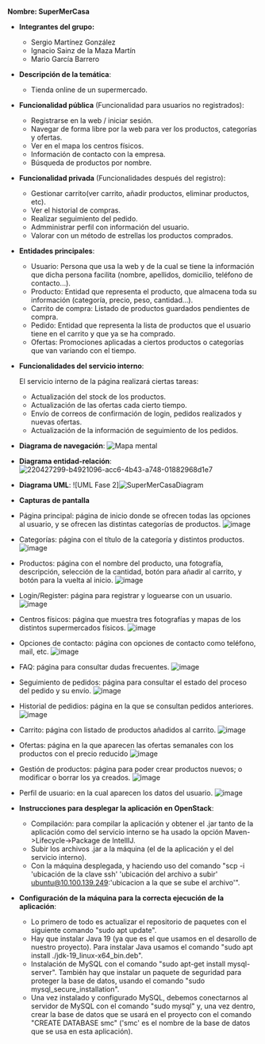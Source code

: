 **Nombre: SuperMerCasa**

- **Integrantes del grupo:**
   - Sergio Martínez González
   - Ignacio Sainz de la Maza Martín
   - Mario García Barrero

- **Descripción de la temática**:
  - Tienda online de un supermercado. 

- **Funcionalidad pública** (Funcionalidad para usuarios no registrados):

  - Registrarse en la web / iniciar sesión. 
  - Navegar de forma libre por la web para ver los productos, categorías y ofertas. 
  - Ver en el mapa los centros físicos. 
  - Información de contacto con la empresa.  
  - Búsqueda de productos por nombre. 

- **Funcionalidad privada** (Funcionalidades después del registro):

  - Gestionar carrito(ver carrito, añadir productos, eliminar productos, etc). 
  - Ver el historial de compras. 
  - Realizar seguimiento del pedido.
  - Admministrar perfil con información del usuario. 
  - Valorar con un método de estrellas los productos comprados.

- **Entidades principales**:

  - Usuario: Persona que usa la web y de la cual se tiene la información que dicha persona facilita (nombre, apellidos, domicilio, teléfono de contacto...).
  - Producto: Entidad que representa el producto, que almacena toda su información (categoría, precio, peso, cantidad...).
  - Carrito de compra: Listado de productos guardados pendientes de compra.
  - Pedido: Entidad que representa la lista de productos que el usuario tiene en el carrito y que ya se ha comprado. 
  - Ofertas: Promociones aplicadas a ciertos productos o categorías que van variando con el tiempo. 

- **Funcionalidades del servicio interno**:

  El servicio interno de la página realizará ciertas tareas:

    - Actualización del stock de los productos. 
    - Actualización de las ofertas cada cierto tiempo. 
    - Envío de correos de confirmación de login, pedidos realizados y nuevas ofertas. 
    - Actualización de la información de seguimiento de los pedidos. 

- **Diagrama de navegación**:
![Mapa mental](https://user-images.githubusercontent.com/104427191/216313017-6aeacfba-ecbe-4bc7-9eca-2fe28769f5d4.png)

- **Diagrama entidad-relación**:
![220427299-b4921096-acc6-4b43-a748-01882968d1e7](https://user-images.githubusercontent.com/64080266/220580722-e7f7e92c-7245-4d4a-af7e-5bee2926c37f.png)

- **Diagrama UML**:
![UML Fase 2]![SuperMerCasaDiagram](https://user-images.githubusercontent.com/79744800/221853493-8cde46da-1051-4e3f-aadc-947fb6ac973b.png)

- **Capturas de pantalla**
 - Página principal: página de inicio donde se ofrecen todas las opciones al usuario, y se ofrecen las distintas categorías de productos.
  ![image](https://user-images.githubusercontent.com/104427191/228036257-356be32c-09d3-47fb-aa78-84763f53b3cd.png)
 - Categorías: página con el título de la categoría y distintos productos.
  ![image](https://user-images.githubusercontent.com/79744800/220876146-3051bdb5-b758-462f-8309-a842887d02df.png)
 - Productos: página con el nombre del producto, una fotografía, descripción, selección de la cantidad, botón para añadir al carrito, y botón para la vuelta al inicio.
  ![image](https://user-images.githubusercontent.com/79744800/220876247-2aff8ce9-8451-4109-a4a2-dcd1b065a70d.png)
 - Login/Register: página para registrar y loguearse con un usuario.
  ![image](https://user-images.githubusercontent.com/104427191/228036690-02f1365b-94bc-43e7-b64e-0e97cb283d54.png)
 - Centros físicos: página que muestra tres fotografías y mapas de los distintos supermercados físicos.
  ![image](https://user-images.githubusercontent.com/104427191/228036339-1b50dad9-1616-49a3-82c7-9a3685d9bb2a.png)
 - Opciones de contacto: página con opciones de contacto como teléfono, mail, etc.
  ![image](https://user-images.githubusercontent.com/79744800/220876489-0e04834f-1995-46a7-a8f3-b9d17dd99fbc.png)
 - FAQ: página para consultar dudas frecuentes.
  ![image](https://user-images.githubusercontent.com/104427191/228036523-c4a7a93b-080a-4c80-92b7-5a84eae961b2.png)
 - Seguimiento de pedidos: página para consultar el estado del proceso del pedido y su envío.
  ![image](https://user-images.githubusercontent.com/104427191/228037971-722a4074-c6d4-4e94-92e3-e67f321a3c93.png)
 - Historial de pedidios: página en la que se consultan pedidos anteriores.
  ![image](https://user-images.githubusercontent.com/104427191/228037847-c82379a9-0ebe-418f-90c9-1ffcc21cd559.png)
 - Carrito: página con listado de productos añadidos al carrito.
  ![image](https://user-images.githubusercontent.com/104427191/228037494-9db9db55-a6ba-41ef-b956-32e612c8584b.png)
 - Ofertas: página en la que aparecen las ofertas semanales con los productos con el precio reducido
  ![image](https://user-images.githubusercontent.com/104427191/228036970-0d7ca467-bd70-4c11-ad62-0b909fdc885f.png)
 - Gestión de productos: página para poder crear productos nuevos; o modificar o borrar los ya creados.
  ![image](https://user-images.githubusercontent.com/104427191/228037289-41abe3a9-4813-45f9-9502-66b98e5c77f0.png)
 - Perfil de usuario: en la cual aparecen los datos del usuario. 
  ![image](https://user-images.githubusercontent.com/104427191/228037753-f78b6ce9-9b78-4dbd-aa44-d31b38db4ea9.png)



- **Instrucciones para desplegar la aplicación en OpenStack**:
   - Compilación: para compilar la aplicación y obtener el .jar tanto de la aplicación como del servicio interno se ha usado la opción Maven->Lifecycle->Package de IntellIJ. 
   - Subir los archivos .jar a la máquina (el de la aplicación y el del servicio interno).
   - Con la máquina desplegada, y haciendo uso del comando "scp -i 'ubicación de la clave ssh' 'ubicación del archivo a subir' ubuntu@10.100.139.249:'ubicacion a la que se sube el archivo'".

- **Configuración de la máquina para la correcta ejecución de la aplicación**:
   - Lo primero de todo es actualizar el repositorio de paquetes con el siguiente comando "sudo apt update". 
   - Hay que instalar Java 19 (ya que es el que usamos en el desarollo de nuestro proyecto). Para instalar Java usamos el comando "sudo apt install ./jdk-19_linux-x64_bin.deb".
   - Instalación de MySQL con el comando "sudo apt-get install mysql-server". También hay que instalar un paquete de seguridad para proteger la base de datos, usando el comando "sudo mysql_secure_installation".
   - Una vez instalado y configurado MySQL, debemos conectarnos al servidor de MySQL con el comando "sudo mysql" y, una vez dentro, crear la base de datos que se usará en el proyecto con el comando "CREATE DATABASE smc" ('smc' es el nombre de la base de datos que se usa en esta aplicación).
